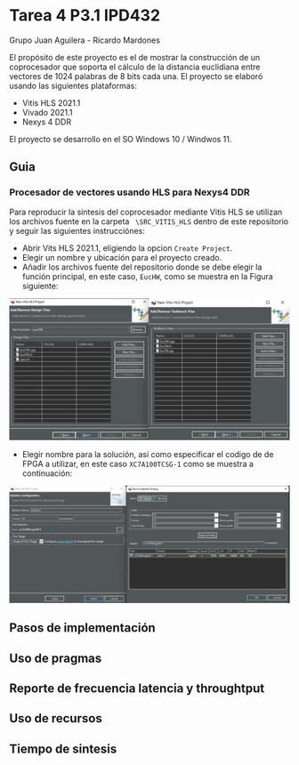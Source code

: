 # Tarea 4 P3.1 IPD432

Grupo Juan Aguilera - Ricardo Mardones

El propósito de este proyecto es el de mostrar la construcción de un coprocesador que soporta el cálculo de la distancia euclidiana entre vectores de 1024 palabras de 8 bits cada una.
El proyecto se elaboró usando las siguientes plataformas:

* Vitis HLS 2021.1
* Vivado 2021.1
* Nexys 4 DDR

El proyecto se desarrollo en el SO Windows 10 /  Windwos 11.

## Guia
### Procesador de vectores usando HLS para Nexys4 DDR

Para reproducir la sintesis del coprocesador mediante Vitis HLS se utilizan los archivos fuente en la carpeta ``` \SRC_VITIS_HLS``` dentro de este repositorio y seguir las siguientes instrucciónes:

* Abrir Vits HLS 2021.1, eligiendo la opcion ```Create Project```.
* Elegir un nombre y ubicación para el proyecto creado.
* Añadir los archivos fuente del repositorio donde se debe elegir la función principal, en este caso, ```EucHW```, como se muestra en la Figura siguiente:

![Archivos añadidos.](/Imagenes_Readme/Vitis_HLS_Files.png)

* Elegir nombre para la solución, asi como especificar el codigo de de FPGA a utilizar, en este caso ```XC7A100TCSG-1``` como se muestra a continuación:

![.](/Imagenes_Readme/device.png)

## Pasos de implementación

## Uso de pragmas

## Reporte de frecuencia latencia y throughtput

## Uso de recursos

## Tiempo de sintesis
